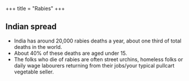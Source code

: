 +++
title = "Rabies"
+++

## Indian spread
- India has around 20,000 rabies deaths a year, about one third of total deaths in the world. 
- About 40% of these deaths are aged under 15.
- The folks who die of rabies are often street urchins, homeless folks or daily wage labourers returning from their jobs/your typical pullcart vegetable seller.